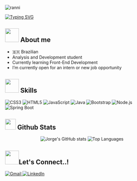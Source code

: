 ![ranni](ranni.gif)

[![Typing SVG](https://readme-typing-svg.demolab.com?font=Fira+Code&pause=1000&color=DBF1FF&width=435&lines=Hello%2C+my+name+is+Jorge)](https://git.io/typing-svg)

## <img src="https://framerusercontent.com/images/aj0AMGoRdoo8Q6PJOjQAfz6w.gif" width="45"><b> About me</b>

- 🇧🇷 Brazilian  
- Analysis and Development student  
- Currently learning Front-End Development  
- I’m currently open for an intern or new job opportunity  

## <img src="https://media2.giphy.com/media/QssGEmpkyEOhBCb7e1/giphy.gif?cid=ecf05e47a0n3gi1bfqntqmob8g9aid1oyj2wr3ds3mg700bl&rid=giphy.gif" width ="45"><b> Skills</b>

<p align="center">

  ![CSS3](https://img.shields.io/badge/CSS3-4B688F?style=for-the-badge&logo=css3&logoColor=white)
  ![HTML5](https://img.shields.io/badge/HTML5-223D73?style=for-the-badge&logo=html5&logoColor=white)
  ![JavaScript](https://img.shields.io/badge/JavaScript-070A0D?style=for-the-badge&logo=javascript&logoColor=white)
  ![Java](https://img.shields.io/badge/Java-221726?style=for-the-badge&logo=java&logoColor=white)
  ![Bootstrap](https://img.shields.io/badge/Bootstrap-BACDD9?style=for-the-badge&logo=bootstrap&logoColor=white)
  ![Node.js](https://img.shields.io/badge/Node.js-4B688F?style=for-the-badge&logo=nodedotjs&logoColor=white)
  ![Spring Boot](https://img.shields.io/badge/Spring_Boot-BACDD9?style=for-the-badge&logo=springboot&logoColor=white)

</p>

## <img src="https://media.giphy.com/media/iY8CRBdQXODJSCERIr/giphy.gif" width="35"><b> Github Stats </b>

<p align="center">
  <img src="https://github-readme-stats.vercel.app/api?username=Jorge-Rem&show_icons=true&include_all_commits=true&count_private=true&hide_border=true&border_radius=15&title_color=BACDD9&text_color=BACDD9&icon_color=A6936F&bg_color=0D1117" alt="Jorge's GitHub stats" />
  <img src="https://github-readme-stats.vercel.app/api/top-langs/?username=Jorge-Rem&layout=compact&langs_count=7&hide_border=true&border_radius=15&title_color=BACDD9&bg_color=0D1117&text_color=BACDD9" alt="Top Languages" />
</p>

## <img src="https://static.wixstatic.com/media/17ac83_cf1a5fed37844786aafa17eca78679eb~mv2.gif" width ="45"><b>Let's Connect..!</b>

<p align="start">
  <a href="mailto:jorgeodestruidor@gmail.com" target="_blank">
    <img alt="Gmail" src="https://img.shields.io/badge/Gmail-4B688F?style=for-the-badge&logo=gmail&logoColor=white" />
  </a>
  <a href="https://www.linkedin.com/in/seu-perfil" target="_blank">
    <img alt="LinkedIn" src="https://img.shields.io/badge/LinkedIn-BACDD9?style=for-the-badge&logo=linkedin&logoColor=white" />
  </a>
</p>

 
